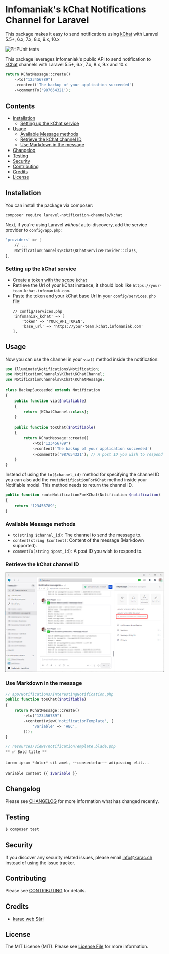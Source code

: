 # Infomaniak's kChat Notifications Channel for Laravel

This package makes it easy to send notifications using [kChat](https://www.infomaniak.com/en/kchat) with Laravel 5.5+, 6.x, 7.x, 8.x, 9.x, 10.x

![PHPUnit tests](https://github.com/karacweb/kchat-notification-channel/actions/workflows/tests.yml/badge.svg)

This package leverages Infomaniak's public API to send notification to [kChat](https://www.infomaniak.com/en/kchat) channels with Laravel 5.5+, 6.x, 7.x, 8.x, 9.x and 10.x

```php
return KChatMessage::create()
    ->to("123456789")
    ->content('The backup of your application succeeded')
    ->commentTo('987654321');
```

## Contents

- [Installation](#installation)
	- [Setting up the kChat service](#setting-up-the-kchat-service)
- [Usage](#usage)
	- [Available Message methods](#available-message-methods)
    - [Retrieve the kChat channel ID](#retrieve-the-kchat-channel-id)
    - [Use Markdown in the message](#use-markdown-in-the-message)
- [Changelog](#changelog)
- [Testing](#testing)
- [Security](#security)
- [Contributing](#contributing)
- [Credits](#credits)
- [License](#license)


## Installation

You can install the package via composer:

``` bash
composer require laravel-notification-channels/kchat
```

Next, if you're using Laravel _without_ auto-discovery, add the service provider to `config/app.php`:

```bash
'providers' => [
    // ...
    NotificationChannels\KChat\KChatServiceProvider::class,
],
```

### Setting up the kChat service

* [Create a token with the scope `kchat`](https://manager.infomaniak.com/v3/ng/accounts/token/add)
* Retrieve the Url of your kChat instance, it should look like `https://your-team.kchat.infomaniak.com`.
* Paste the token and your kChat base Url in your `config/services.php` file:
  ```
  // config/services.php
  'infomaniak_kchat' => [
      'token' => 'YOUR_API_TOKEN',
      'base_url' => 'https://your-team.kchat.infomaniak.com' 
  ],
  ```

## Usage

Now you can use the channel in your `via()` method inside the notification:

```php
use Illuminate\Notifications\Notification;
use NotificationChannels\KChat\KChatChannel;
use NotificationChannels\KChat\KChatMessage;

class BackupSucceeded extends Notification
{
    public function via($notifiable)
    {
        return [KChatChannel::class];
    }

    public function toKChat($notifiable)
    {
        return KChatMessage::create()
            ->to("123456789")
            ->content('The backup of your application succeeded')
            ->commentTo('987654321'); // A post ID you wish to respond to
    }
}
```


Instead of using the `to($channel_id)` method for specifying the channel ID you can also add the `routeNotificationForKChat` method inside your Notifiable model. This method needs to return the channel ID.

```php
public function routeNotificationForKChat(Notification $notification)
{
    return '123456789';
}
```

### Available Message methods

- `to(string $channel_id)`: The channel to send the message to.
- `content(string $content)`: Content of the message (Markdown supported).
- `commentTo(string $post_id)`: A post ID you wish to respond to.

### Retrieve the kChat channel ID

![Retrieve the kChat channel ID](docs/retrieve-kchat-channel-id.jpg)

### Use Markdown in the message

```php
// app/Notifications/InterestingNotification.php
public function toKChat($notifiable)
{
    return KChatMessage::create()
        ->to("123456789")
        ->content(view('notificationTemplate', [
            'variable' => 'ABC',
        ]));
}
```

```php
// resources/views/notificationTemplate.blade.php
** ✅ Bold title **

Lorem ipsum *dolor* sit amet, ~~consectetur~~ adipiscing elit...

Variable content {{ $variable }}

```

## Changelog

Please see [CHANGELOG](CHANGELOG.md) for more information what has changed recently.

## Testing

``` bash
$ composer test
```

## Security

If you discover any security related issues, please email info@karac.ch instead of using the issue tracker.

## Contributing

Please see [CONTRIBUTING](CONTRIBUTING.md) for details.

## Credits

- [karac web Sàrl](https://karac.ch)

## License

The MIT License (MIT). Please see [License File](LICENSE.md) for more information.
